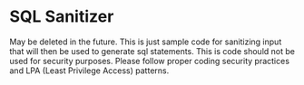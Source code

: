 # SQL Sanitizer
May be deleted in the future. This is just sample code for sanitizing input that will then be used to generate sql statements. This is code should not be used for security purposes. Please follow proper coding security practices and LPA (Least Privilege Access) patterns.

